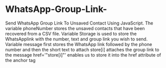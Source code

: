 # WhatsApp-Group-Link-
Send WhatsApp Group Link To Unsaved Contact Using JavaScript. 
The variable phoneNumber stores the unsaved contacts that have been recovered from a CSV file.
Variable Storage is used to store the WhatsApplink with the number, text and group link you wish to send.
Variable message first stores the WhatsApp link followed by the phone number and then the short text to attach 
store[i] attaches the group link to the message href='"store[i]"' enables us to store it into the href attribute of the anchor tag
